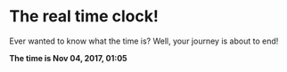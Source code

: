 # The real time clock!

Ever wanted to know what the time is? Well, your journey is about to end!

**The time is Nov 04, 2017, 01:05**